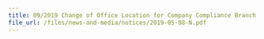 ```yaml
---
title: 09/2019 Change of Office Location for Company Compliance Branch  
file_url: /files/news-and-media/notices/2019-05-08-N.pdf
---
```


